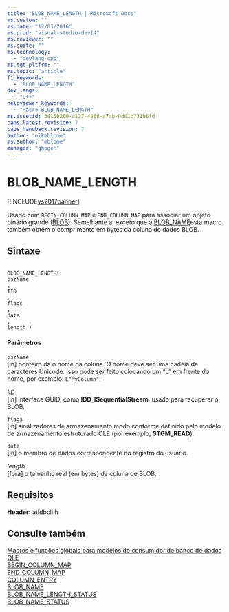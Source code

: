 ```yaml
---
title: "BLOB_NAME_LENGTH | Microsoft Docs"
ms.custom: ""
ms.date: "12/03/2016"
ms.prod: "visual-studio-dev14"
ms.reviewer: ""
ms.suite: ""
ms.technology: 
  - "devlang-cpp"
ms.tgt_pltfrm: ""
ms.topic: "article"
f1_keywords: 
  - "BLOB_NAME_LENGTH"
dev_langs: 
  - "C++"
helpviewer_keywords: 
  - "Macro BLOB_NAME_LENGTH"
ms.assetid: 38150260-a127-486d-a7ab-0d01b731b6fd
caps.latest.revision: 7
caps.handback.revision: 7
author: "mikeblome"
ms.author: "mblome"
manager: "ghogen"
---
```

# BLOB_NAME_LENGTH
[!INCLUDE[vs2017banner](../../assembler/inline/includes/vs2017banner.md)]

Usado com `BEGIN_COLUMN_MAP` e `END_COLUMN_MAP` para associar um objeto binário grande \([BLOB](https://msdn.microsoft.com/en-us/library/ms711511.aspx)\).  Semelhante a, exceto que a [BLOB\_NAME](../../data/oledb/blob-name.md)esta macro também obtém o comprimento em bytes da coluna de dados BLOB.  
  
## Sintaxe  
  
```  
  
BLOB_NAME_LENGTH(  
pszName  
,   
IID  
,   
flags  
,   
data  
,   
length )  
```  
  
#### Parâmetros  
 `pszName`  
 \[in\] ponteiro da o nome da coluna.  O nome deve ser uma cadeia de caracteres Unicode.  Isso pode ser feito colocando um “L” em frente do nome, por exemplo: `L"MyColumn"`.  
  
 *IID*  
 \[in\] interface GUID, como **IDD\_ISequentialStream**, usado para recuperar o BLOB.  
  
 `flags`  
 \[in\] sinalizadores de armazenamento modo conforme definido pelo modelo de armazenamento estruturado OLE \(por exemplo, **STGM\_READ**\).  
  
 `data`  
 \[in\] o membro de dados correspondente no registro do usuário.  
  
 *length*  
 \[fora\] o tamanho real \(em bytes\) da coluna de BLOB.  
  
## Requisitos  
 **Header:** atldbcli.h  
  
## Consulte também  
 [Macros e funções globais para modelos de consumidor de banco de dados OLE](../Topic/Macros%20and%20Global%20Functions%20for%20OLE%20DB%20Consumer%20Templates.md)   
 [BEGIN\_COLUMN\_MAP](../Topic/BEGIN_COLUMN_MAP.md)   
 [END\_COLUMN\_MAP](../../data/oledb/end-column-map.md)   
 [COLUMN\_ENTRY](../../data/oledb/column-entry.md)   
 [BLOB\_NAME](../../data/oledb/blob-name.md)   
 [BLOB\_NAME\_LENGTH\_STATUS](../../data/oledb/blob-name-length-status.md)   
 [BLOB\_NAME\_STATUS](../Topic/BLOB_NAME_STATUS.md)